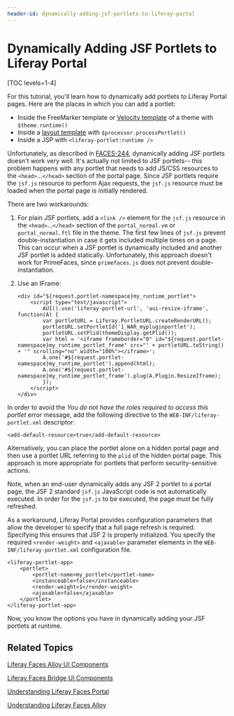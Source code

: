 ```yaml
---
header-id: dynamically-adding-jsf-portlets-to-liferay-portal
---
```


# Dynamically Adding JSF Portlets to Liferay Portal

[TOC levels=1-4]

For this tutorial, you'll learn how to dynamically add portlets to Liferay
Portal pages. Here are the places in which you can add a portlet: 

- Inside the FreeMarker template or [Velocity
  template](http://www.liferay.com/community/wiki/-/wiki/Main/Embedding+a+portlet+in+the+theme)
  of a theme with `$theme.runtime()` 
- Inside a [layout template](http://www.liferay.com/community/wiki/-/wiki/Main/Add+runtime+portlets+to+a+layout)
  with `$processor.processPortlet()` 
- Inside a JSP with `<liferay-portlet:runtime />` 

Unfortunately, as described in
[FACES-244](http://issues.liferay.com/browse/FACES-244), dynamically adding JSF
portlets doesn't work very well. It's actually not limited to JSF portlets--
this problem happens with any portlet that needs to add JS/CSS resources to
the `<head>`...`</head>` section of the portal page. Since JSF portlets require
the `jsf.js` resource to perform Ajax requests, the `jsf.js` resource must be
loaded when the portal page is initially rendered. 

There are two workarounds: 

1.  For plain JSF portlets, add a `<link />` element for the `jsf.js` resource
    in the `<head>`...`</head>` section of the `portal_normal.vm` or
    `portal_normal.ftl` file in the theme. The first few lines of `jsf.js`
    prevent double-instantiation in case it gets included multiple times on a
    page. This can occur when a JSF portlet is dynamically included and another
    JSF portlet is added statically. Unfortunately, this approach doesn't work
    for PrimeFaces, since `primefaces.js` does not prevent double-instantiation.

2.  Use an IFrame: 

        <div id="${request.portlet-namespace}my_runtime_portlet">
            <script type="text/javascript">
                AUI().use('liferay-portlet-url', 'aui-resize-iframe', function(A) {
                var portletURL = Liferay.PortletURL.createRenderURL();
                portletURL.setPortletId('1_WAR_mypluginportlet');
                portletURL.setPlid(themeDisplay.getPlid());
                var html = '<iframe frameborder="0" id="${request.portlet-namespace}my_runtime_portlet_frame" src="' + portletURL.toString() + '" scrolling="no" width="100%"></iframe>';
                A.one('#${request.portlet-namespace}my_runtime_portlet').append(html);
                A.one('#${request.portlet-namespace}my_runtime_portlet_frame').plug(A.Plugin.ResizeIframe);
                });
            </script>
        </div>
 
In order to avoid the *You do not have the roles required to access this
portlet* error message, add the following directive to the
`WEB-INF/liferay-portlet.xml` descriptor: 

    <add-default-resource>true</add-default-resource>

Alternatively, you can place the portlet alone on a hidden portal page and
then use a portlet URL referring to the `plid` of the hidden portal page. This
approach is more appropriate for portlets that perform security-sensitive
actions. 

Note, when an end-user dynamically adds any JSF 2 portlet to a portal page, the
JSF 2 standard `jsf.js` JavaScript code is not automatically executed. In order
for the `jsf.js` to be executed, the page must be fully refreshed. 

As a workaround, Liferay Portal provides configuration parameters that allow the
developer to specify that a full page refresh is required. Specifying this
ensures that JSF 2 is properly initialized. You specify the required
`<render-weight>` and `<ajaxable>` parameter elements in the
`WEB-INF/liferay-portlet.xml` configuration file. 

    <liferay-portlet-app>
        <portlet>
            <portlet-name>my_portlet</portlet-name>
            <instanceable>false</instanceable>
            <render-weight>1</render-weight>
            <ajaxable>false</ajaxable>
        </portlet>
    </liferay-portlet-app>

Now, you know the options you have in dynamically adding your JSF portlets at
runtime. 

## Related Topics

[Liferay Faces Alloy UI Components](/docs/6-2/tutorials/-/knowledge_base/t/liferay-faces-alloy-ui-components)

[Liferay Faces Bridge UI Components](/docs/6-2/tutorials/-/knowledge_base/t/liferay-faces-bridge-ui-components)

[Understanding Liferay Faces Portal](/docs/6-2/tutorials/-/knowledge_base/t/understanding-liferay-faces-portal)

[Understanding Liferay Faces Alloy](/docs/6-2/tutorials/-/knowledge_base/t/understanding-liferay-faces-alloy)
